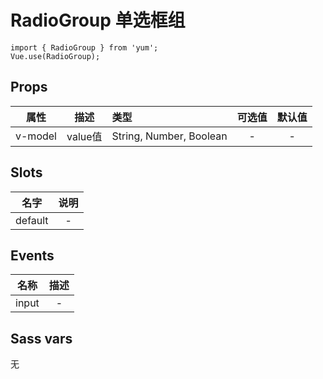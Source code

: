 # RadioGroup 单选框组

```JS
import { RadioGroup } from 'yum';
Vue.use(RadioGroup);
```

## Props

| 属性 | 描述 | 类型 | 可选值 | 默认值 |
| - | :-: | :- | :-: | :-: |
| v-model | value值 | String, Number, Boolean | - | - |


## Slots

| 名字 | 说明 |
| :-: | :-: |
| default | - |


## Events

| 名称 | 描述 |
| :-: | :-: |
| input | - |


## Sass vars

无
